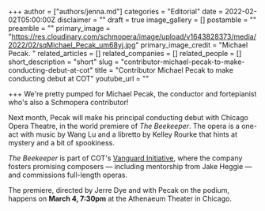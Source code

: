 +++
author = ["authors/jenna.md"]
categories = "Editorial"
date = 2022-02-02T05:00:00Z
disclaimer = ""
draft = true
image_gallery = []
postamble = ""
preamble = ""
primary_image = "https://res.cloudinary.com/schmopera/image/upload/v1643828373/media/2022/02/sqMichael_Pecak_um68yj.jpg"
primary_image_credit = "Michael Pecak. "
related_articles = []
related_companies = []
related_people = []
short_description = "short"
slug = "contributor-michael-pecak-to-make-conducting-debut-at-cot"
title = "Contributor Michael Pecak to make conducting debut at COT"
youtube_url = ""

+++
We're pretty pumped for Michael Pecak, the conductor and fortepianist who's also a Schmopera contributor!

Next month, Pecak will make his principal conducting debut with Chicago Opera Theatre, in the world premiere of _The Beekeeper_. The opera is a one-act with music by Wang Lu and a libretto by Kelley Rourke that hints at mystery and a bit of spookiness.

_The Beekeeper_ is part of COT's [Vanguard Initiative](https://chicagooperatheater.org/vanguard), where the company fosters promising composers — including mentorship from Jake Heggie — and commissions full-length operas.

The premiere, directed by Jerre Dye and with Pecak on the podium, happens on **March 4, 7:30pm** at the Athenaeum Theater in Chicago.